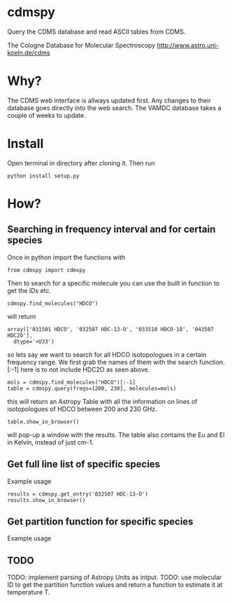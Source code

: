 # cdmspy

Query the CDMS database and read ASCII tables from CDMS.

The Cologne Database for Molecular Spectroscopy
http://www.astro.uni-koeln.de/cdms

# Why?

The CDMS web interface is allways updated first. Any changes to their database goes directly into the web search. The VAMDC database takes a couple of weeks to update.


# Install

Open terminal in directory after cloning it.
Then run

    python install setup.py


# How?

## Searching in frequency interval and for certain species

Once in python import the functions with

    from cdmspy import cdmspy

Then to search for a specific molecule you can use the built in function to get the IDs etc.

    cdmspy.find_molecules("HDCO")

will return 

    array(['031501 HDCO', '032507 HDC-13-O', '033510 HDCO-18', '043507 HDC2O'], 
      dtype='<U33')

so lets say we want to search for all HDCO isotopologues in a certain frequency range. We first grab the names of them with the search function. [:-1] here is to not include HDC2O as seen above.

    mols = cdmspy.find_molecules("HDCO")[:-1]
    table = cdmspy.query(freqs=[200, 230], molecules=mols)

this will return an Astropy Table with all the information on lines of isotopologues of HDCO between 200 and 230 GHz.

    table.show_in_browser()

will pop-up a window with the results. The table also contains the Eu and El in Kelvin, instead of just cm-1. 



## Get full line list of specific species

Example usage

    results = cdmspy.get_entry('032507 HDC-13-O')
    results.show_in_browser()


## Get partition function for specific species

Example usage


## TODO

TODO: implement parsing of Astropy Units as intput.
TODO: use molecular ID to get the partition function values and return a function to estimate it at temperature T.

